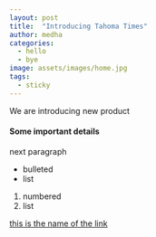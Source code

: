 ```yaml
---
layout: post
title:  "Introducing Tahoma Times"
author: medha
categories:
  - hello
  - bye
image: assets/images/home.jpg
tags:
  - sticky
---
```


We are introducing new product

#### Some important details

next paragraph

- bulleted
- list

1. numbered 
2. list

[this is the name of the link](https://photos.google.com/)